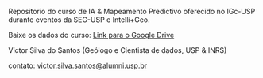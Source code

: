 Repositorio do curso de IA & Mapeamento Predictivo oferecido no IGc-USP durante eventos da SEG-USP e Intelli+Geo.

Baixe os dados do curso: [Link para o Google Drive](https://drive.google.com/drive/folders/1skQzWWqaUncLS_nUkhgkJWcTGT5_-8Yj?usp=drive_link)

Victor Silva do Santos (Geólogo e Cientista de dados, USP & INRS)

contato: victor.silva.santos@alumni.usp.br
